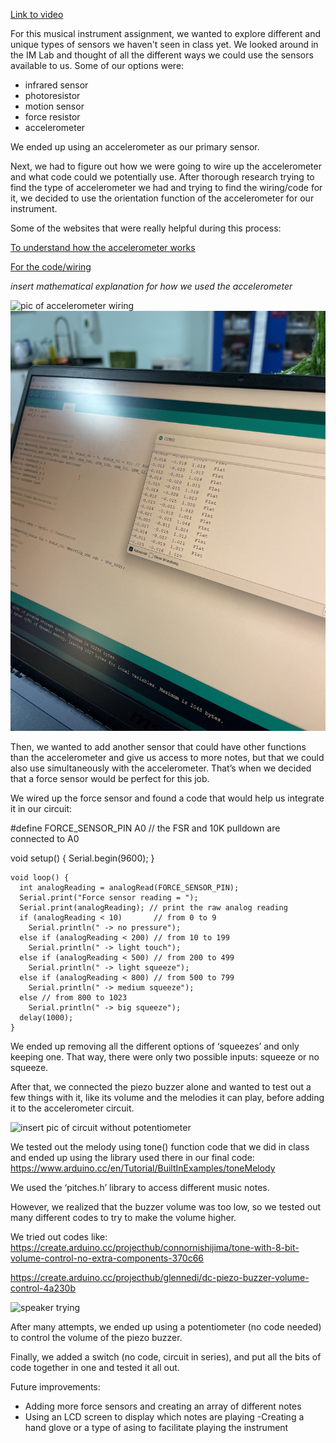 
[Link to video](https://drive.google.com/file/d/18_NgovwbAKv7W_LThACd1o48hPwp8XBT/view?usp=sharing)

For this musical instrument assignment, we wanted to explore different and unique types of sensors we haven't seen in class yet. We looked around in the IM Lab and thought of all the different ways we could use the sensors available to us. Some of our options were:
- infrared sensor
- photoresistor 
- motion sensor
- force resistor
- accelerometer

We ended up using an accelerometer as our primary sensor. 

Next, we had to figure out how we were going to wire up the accelerometer and what code could we potentially use. After thorough research trying to find the type of accelerometer we had and trying to find the wiring/code for it, we decided to use the orientation function of the accelerometer for our instrument. 

Some of the websites that were really helpful during this process:

[To understand how the accelerometer works](https://lastminuteengineers.com/adxl335-accelerometer-arduino-tutorial/)

[For the code/wiring](https://forum.arduino.cc/t/mma8452-accelerometer-not-working-arduino-uno-cheese-cake-for-the-best-answer/493668)

*insert mathematical explanation for how we used the accelerometer*

![pic of accelerometer wiring](https://github.com/j-da-savage/Introduction-to-Interactive-Media/blob/main/Musical%20Instrument/testing%20wiring%20for%20accelerometer.jpg)
![pic of accelerometer code](https://github.com/j-da-savage/Introduction-to-Interactive-Media/blob/main/Musical%20Instrument/accelerometer%20code%20working.jpg)

Then, we wanted to add another sensor that could have other functions than the accelerometer and give us access to more notes, but that we could also use simultaneously with the accelerometer. That’s when we decided that a force sensor would be perfect for this job.

We wired up the force sensor and found a code that would help us integrate it in our circuit:

#define FORCE_SENSOR_PIN A0 // the FSR and 10K pulldown are connected to A0

void setup() {
  Serial.begin(9600);
}

```
void loop() {
  int analogReading = analogRead(FORCE_SENSOR_PIN);
  Serial.print("Force sensor reading = ");
  Serial.print(analogReading); // print the raw analog reading
  if (analogReading < 10)       // from 0 to 9
    Serial.println(" -> no pressure");
  else if (analogReading < 200) // from 10 to 199
    Serial.println(" -> light touch");
  else if (analogReading < 500) // from 200 to 499
    Serial.println(" -> light squeeze");
  else if (analogReading < 800) // from 500 to 799
    Serial.println(" -> medium squeeze");
  else // from 800 to 1023
    Serial.println(" -> big squeeze");
  delay(1000);
}
```

We ended up removing all the different options of ‘squeezes’ and only keeping one. That way, there were only two possible inputs: squeeze or no squeeze.

After that, we connected the piezo buzzer alone and wanted to test out a few things with it, like its volume and the melodies it can play, before adding it to the accelerometer circuit.

![insert pic of circuit without potentiometer](https://github.com/j-da-savage/Introduction-to-Interactive-Media/blob/main/Musical%20Instrument/circuit%20without%20potentiometer%20and%20switch.jpg)


We tested out the melody using tone() function code that we did in class and ended up using the library used there in our final code:
https://www.arduino.cc/en/Tutorial/BuiltInExamples/toneMelody

We used the ‘pitches.h’ library to access different music notes.

However, we realized that the buzzer volume was too low, so we tested out many different codes to try to make the volume higher.

We tried out codes like:
https://create.arduino.cc/projecthub/connornishijima/tone-with-8-bit-volume-control-no-extra-components-370c66

https://create.arduino.cc/projecthub/glennedi/dc-piezo-buzzer-volume-control-4a230b

![speaker trying](https://github.com/j-da-savage/Introduction-to-Interactive-Media/blob/main/Musical%20Instrument/testing%20out%20volume%20code%20with%20a%20speaker.jpg)


After many attempts, we ended up using a potentiometer (no code needed) to control the volume of the piezo buzzer.

Finally, we added a switch (no code, circuit in series), and put all the bits of code together in one and tested it all out.

Future improvements:
- Adding more force sensors and creating an array of different notes
- Using an LCD screen to display which notes are playing
-Creating a hand glove or a type of asing to facilitate playing the instrument

